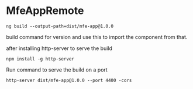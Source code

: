 # MfeAppRemote

```
ng build --output-path=dist/mfe-app@1.0.0
```
build command for version and use this to import the component from that.

after installing http-server to serve the build 
```
npm install -g http-server
```

Run command to serve the build on a port 
```
http-server dist/mfe-app@1.0.0 --port 4400 -cors
```